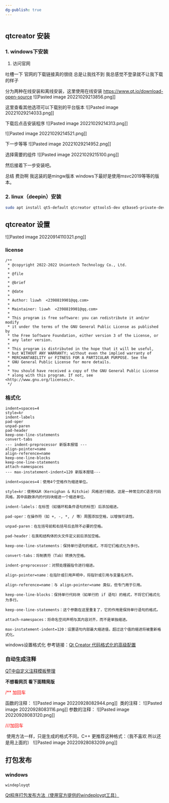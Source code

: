 ```yaml
---
dg-publish: true
---
```


```toc
```
## qtcreator 安装
### 1. windows下安装

1. 访问官网 

吐槽一下 官网的下载链接真的很绕 总是让我找不到 我总感觉不登录就不让我下载的样子

分为两种在线安装和离线安装，这里使用在线安装
https://www.qt.io/download-open-source
![[Pasted image 20221029213856.png]]

这里查看其他选项可以下载别的平台版本
![[Pasted image 20221029214033.png]]
 
 下载后点击安装程序
 ![[Pasted image 20221029214313.png]]
 
 ![[Pasted image 20221029214521.png]]

下一步等等
![[Pasted image 20221029214952.png]]

选择需要的组件
![[Pasted image 20221029215100.png]]

然后接着下一步安装吧。


总结 费劲啊 我这装的是mingw版本 windows下最好是使用msvc2019等等的版本。

### 2. linux（deepin）安装
```bash
sudo apt install qt5-default qtcreator qttools5-dev qtbase5-private-dev astyle -y # astyle 代码格式化工具 下面有介绍
```

## qtcreator 设置
![[Pasted image 20220914110321.png]]
### license
```
/**
 * @copyright 2022-2022 Uniontech Technology Co., Ltd.
 *
 * @file 
 *
 * @brief
 *
 * @date 
 *
 * Author: liuwh  <2398819901@qq.com>
 *
 * Maintainer: liuwh  <2398819901@qq.com>
 *
 * This program is free software: you can redistribute it and/or modify
 * it under the terms of the GNU General Public License as published by
 * the Free Software Foundation, either version 3 of the License, or
 * any later version.
 *
 * This program is distributed in the hope that it will be useful,
 * but WITHOUT ANY WARRANTY; without even the implied warranty of
 * MERCHANTABILITY or FITNESS FOR A PARTICULAR PURPOSE. See the
 * GNU General Public License for more details.
 *
 * You should have received a copy of the GNU General Public License
 * along with this program. If not, see <http://www.gnu.org/licenses/>.
 */

```

### 格式化
```
indent=spaces=4
style=kr
indent-labels
pad-oper
unpad-paren
pad-header
keep-one-line-statements
convert-tabs
--- indent-preprocessor 新版本报错 ---
align-pointer=name
align-reference=name
keep-one-line-blocks
keep-one-line-statements
attach-namespaces
--- max-instatement-indent=120 新版本报错---
```
```
indent=spaces=4：使用4个空格作为缩进单位。

style=kr：使用K&R（Kernighan & Ritchie）风格进行缩进。这是一种常见的C语言代码风格，其中函数体内的代码块缩进一个缩进单位。

indent-labels：在标签（如循环和条件语句的标签）后添加缩进。

pad-oper：在操作符（如 +, -, *, / 等）周围添加空格，以增强可读性。

unpad-paren：在左括号前和右括号后去除不必要的空格。

pad-header：在类和结构体的头文件定义前后添加空格。

keep-one-line-statements：保持单行语句的格式，不将它们格式化为多行。

convert-tabs：将制表符（Tab）转换为空格。

indent-preprocessor：对预处理器指令进行缩进。

align-pointer=name：在指针或引用声明中，将指针或引用与变量名对齐。

align-reference=name：与 align-pointer=name 类似，但专门用于引用。

keep-one-line-blocks：保持单行代码块（如单行的 if 语句）的格式，不将它们格式化为多行。

keep-one-line-statements：这个参数在这里重复了，它的作用是保持单行语句的格式。

attach-namespaces：将命名空间声明与其内容对齐，而不是单独缩进。

max-instatement-indent=120：设置语句内部最大缩进值，超过这个值的缩进将被重新格式化。
```



windows设置格式化 参考链接：[Qt Creator 代码格式化的高级配置](https://blog.csdn.net/zzs0829/article/details/83933747)

### 自动生成注释
[QT中自定义注释模板整理](https://blog.csdn.net/zyhse/article/details/105538552)

**不想看网页 看下面精简版**

<font color=#FF0000>/** 加回车</font>

函数的注释：
![[Pasted image 20220928082944.png]]
 类的注释：
 ![[Pasted image 20220928083116.png]]
 参数的注释：
 ![[Pasted image 20220928083120.png]]
 
<font color=#FF0000>///加回车</font>

 使用方法一样，只是生成的格式不同，C++ 更推荐这种格式：（我不喜欢 所以还是用上面的）
 ![[Pasted image 20220928083209.png]]

## 打包发布

### windows
`windeployqt `

[Qt程序打包发布方法（使用官方提供的windeployqt工具）](https://blog.csdn.net/iw1210/article/details/51253458)
